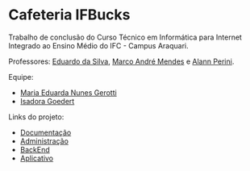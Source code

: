 # Cafeteria IFBucks 
Trabalho de conclusão do Curso Técnico em Informática para Internet Integrado ao Ensino Médio do IFC - Campus Araquari.

Professores: [Eduardo da Silva](https://github.com/eduardo-da-silva), [Marco André Mendes](https://github.com/marrcandre) e [Alann Perini](https://github.com/AlannKPerini).

Equipe:
- [Maria Eduarda Nunes Gerotti](https://github.com/mariagerotti)
- [Isadora Goedert](https://github.com/isagrt)

Links do projeto:

-  [Documentação](https://github.com/IFBucks/P10Documentacao)
-  [Administração](https://github.com/IFBucks/ifbucks-front)
-  [BackEnd](https://github.com/IFBucks/ifbucksDjango)
-  [Aplicativo](https://github.com/IFBucks/IFBUCKS-Mobile)   